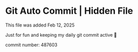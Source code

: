 # Git Auto Commit | Hidden File

This file was added Feb 12, 2025

Just for fun and keeping my daily git commit active 🤪

commit number: 487603
